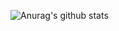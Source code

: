 
<!--
**benhuang1024/benhuang1024** is a ✨ _special_ ✨ repository because its `README.md` (this file) appears on your GitHub profile.

Here are some ideas to get you started:

- 🔭 I’m currently working on ...
- 🌱 I’m currently learning ...
- 👯 I’m looking to collaborate on ...
- 🤔 I’m looking for help with ...
- 💬 Ask me about ...
- 📫 How to reach me: ...
- 😄 Pronouns: ...
- ⚡ Fun fact: ...
-->

![Anurag's github stats](https://github-readme-stats.vercel.app/api?username=benhuang1024&show_icons=true&theme=vue)
<!--
[![Top Langs](https://github-readme-stats.vercel.app/api/top-langs/?username=benhuang1024&layout=compact)](https://github.com/benhuang1024)
-->
